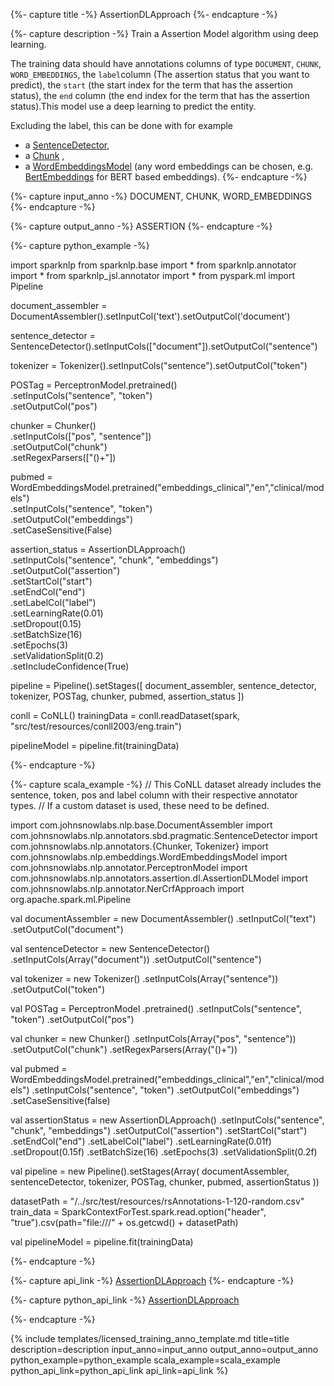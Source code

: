 {%- capture title -%}
AssertionDLApproach
{%- endcapture -%}

{%- capture description -%}
Train a Assertion Model algorithm using deep learning. 

The training data should have annotations columns of type `DOCUMENT`, `CHUNK`, `WORD_EMBEDDINGS`, the `label`column (The assertion status that you want to predict), the `start` (the start index for the term that has the assertion status),
the `end` column (the end index for the term that has the assertion status).This model use a deep learning to predict the entity.

Excluding the label, this can be done with for example
- a [SentenceDetector](/docs/en/annotators#sentencedetector),
- a [Chunk](https://nlp.johnsnowlabs.com/docs/en/annotators#chunker) ,
- a [WordEmbeddingsModel](/docs/en/annotators#wordembeddings)
  (any word embeddings can be chosen, e.g. [BertEmbeddings](/docs/en/transformers#bertembeddings) for BERT based embeddings).
{%- endcapture -%}


{%- capture input_anno -%}
DOCUMENT, CHUNK, WORD_EMBEDDINGS
{%- endcapture -%}

{%- capture output_anno -%}
ASSERTION
{%- endcapture -%}

{%- capture python_example -%}

import sparknlp
from sparknlp.base import *
from sparknlp.annotator import *
from sparknlp_jsl.annotator import *
from pyspark.ml import Pipeline

document_assembler = DocumentAssembler().setInputCol('text').setOutputCol('document')

sentence_detector = SentenceDetector().setInputCols(["document"]).setOutputCol("sentence")

tokenizer = Tokenizer().setInputCols("sentence").setOutputCol("token")

POSTag = PerceptronModel.pretrained() \
.setInputCols("sentence", "token") \
.setOutputCol("pos")

chunker = Chunker() \
.setInputCols(["pos", "sentence"]) \
.setOutputCol("chunk") \
.setRegexParsers(["(<NN>)+"])

pubmed = WordEmbeddingsModel.pretrained("embeddings_clinical","en","clinical/models") \
.setInputCols("sentence", "token") \
.setOutputCol("embeddings") \
.setCaseSensitive(False)

assertion_status = AssertionDLApproach() \
.setInputCols("sentence", "chunk", "embeddings") \
.setOutputCol("assertion") \
.setStartCol("start") \
.setEndCol("end") \
.setLabelCol("label") \
.setLearningRate(0.01) \
.setDropout(0.15) \
.setBatchSize(16) \
.setEpochs(3) \
.setValidationSplit(0.2) \
.setIncludeConfidence(True)

pipeline = Pipeline().setStages([
document_assembler,
sentence_detector,
tokenizer,
POSTag,
chunker,
pubmed,
assertion_status
])


conll = CoNLL()
trainingData = conll.readDataset(spark, "src/test/resources/conll2003/eng.train")

pipelineModel = pipeline.fit(trainingData)

{%- endcapture -%}

{%- capture scala_example -%}
// This CoNLL dataset already includes the sentence, token, pos and label column with their respective annotator types.
// If a custom dataset is used, these need to be defined.

import com.johnsnowlabs.nlp.base.DocumentAssembler
import com.johnsnowlabs.nlp.annotators.sbd.pragmatic.SentenceDetector
import com.johnsnowlabs.nlp.annotators.{Chunker, Tokenizer}
import com.johnsnowlabs.nlp.embeddings.WordEmbeddingsModel
import com.johnsnowlabs.nlp.annotator.PerceptronModel
import com.johnsnowlabs.nlp.annotators.assertion.dl.AssertionDLModel
import com.johnsnowlabs.nlp.annotator.NerCrfApproach
import org.apache.spark.ml.Pipeline

val documentAssembler = new DocumentAssembler()
.setInputCol("text")
.setOutputCol("document")

val sentenceDetector = new SentenceDetector()
.setInputCols(Array("document"))
.setOutputCol("sentence")

val tokenizer = new Tokenizer()
.setInputCols(Array("sentence"))
.setOutputCol("token")

val POSTag = PerceptronModel
.pretrained()
.setInputCols("sentence", "token")
.setOutputCol("pos")

val chunker = new Chunker()
.setInputCols(Array("pos", "sentence"))
.setOutputCol("chunk")
.setRegexParsers(Array("(<NN>)+"))

val pubmed = WordEmbeddingsModel.pretrained("embeddings_clinical","en","clinical/models")
.setInputCols("sentence", "token")
.setOutputCol("embeddings")
.setCaseSensitive(false)

val assertionStatus = new AssertionDLApproach()
      .setInputCols("sentence", "chunk", "embeddings")
      .setOutputCol("assertion")
      .setStartCol("start")
      .setEndCol("end")
      .setLabelCol("label")
      .setLearningRate(0.01f)
      .setDropout(0.15f)
      .setBatchSize(16)
      .setEpochs(3)
      .setValidationSplit(0.2f)

val pipeline = new Pipeline().setStages(Array(
documentAssembler, 
sentenceDetector, 
tokenizer, 
POSTag, 
chunker, 
pubmed,
assertionStatus
))


datasetPath = "/../src/test/resources/rsAnnotations-1-120-random.csv"
train_data = SparkContextForTest.spark.read.option("header", "true").csv(path="file:///" + os.getcwd() + datasetPath)

val pipelineModel = pipeline.fit(trainingData)

{%- endcapture -%}

{%- capture api_link -%}
[AssertionDLApproach](https://nlp.johnsnowlabs.com/licensed/api/com/johnsnowlabs/nlp/annotators/assertion/dl/AssertionDLApproach.html)
{%- endcapture -%}

{%- capture python_api_link -%}
[AssertionDLApproach](https://nlp.johnsnowlabs.com/licensed/api/python/reference/autosummary/sparknlp_jsl.annotator.AssertionDLApproach.html)

{%- endcapture -%}


{% include templates/licensed_training_anno_template.md
title=title
description=description
input_anno=input_anno
output_anno=output_anno
python_example=python_example
scala_example=scala_example
python_api_link=python_api_link
api_link=api_link
%}
